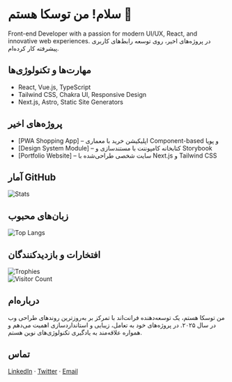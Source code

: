 # سلام! من توسکا هستم 👋

Front-end Developer with a passion for modern UI/UX, React, and innovative web experiences. در پروژه‌های اخیر، روی توسعه رابط‌های کاربری پیشرفته کار کرده‌ام.

##  مهارت‌ها و تکنولوژی‌ها
-  React, Vue.js, TypeScript  
-  Tailwind CSS, Chakra UI, Responsive Design  
-  Next.js, Astro, Static Site Generators

##  پروژه‌های اخیر
- [PWA Shopping App] – اپلیکیشن خرید با معماری Component-based و پویا  
- [Design System Module] – کتابخانه کامپوننت با مستندسازی و Storybook  
- [Portfolio Website] – سایت شخصی طراحی‌شده با Next.js و Tailwind CSS

##  آمار GitHub
![Stats](https://github-readme-stats.vercel.app/api?username=Tocka69&theme=neutral)

##  زبان‌های محبوب
![Top Langs](https://github-readme-stats.vercel.app/api/top-langs/?username=Tocka69&layout=compact)

##  افتخارات و بازدیدکنندگان
![Trophies](https://github-profile-trophy.vercel.app/?username=Tocka69&theme=radical)  
![Visitor Count](https://visitor-badge.laobi.icu/badge?page_id=Tocka69.Tocka69)

##  درباره‌ام
من توسکا هستم، یک توسعه‌دهنده فرانت‌اند با تمرکز بر به‌روزترین روندهای طراحی وب در سال ۲۰۲۵. در پروژه‌های خود به تعامل، زیبایی و استانداردسازی اهمیت می‌دهم و همواره علاقه‌مند به یادگیری تکنولوژی‌های نوین هستم.

##  تماس
[LinkedIn](link…) · [Twitter](link…) · [Email](mailto:you@example.com)
